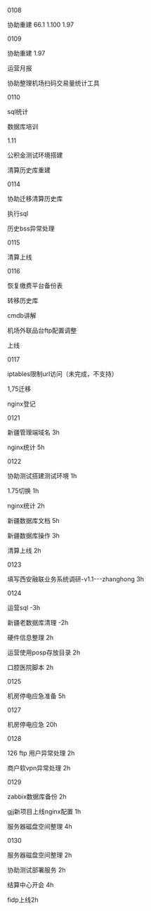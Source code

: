 0108

协助重建 66.1 1.100 1.97



0109 

协助重建  1.97

运营月报

协助整理机场扫码交易量统计工具



0110

sql统计

数据库培训

1.11

公积金测试环境搭建

清算历史库重建



0114

协助迁移清算历史库

执行sql

历史bss异常处理

0115

清算上线

0116

恢复缴费平台备份表

转移历史库

cmdb讲解

机场外联品台ftp配置调整

上线

0117

iptables限制url访问（未完成，不支持）

1,75迁移

nginx登记



0121

新疆管理端域名 3h

nginx统计 5h

0122

协助测试搭建测试环境 1h

1.75切换 1h

nginx统计 2h

新疆数据库文档 5h

新疆数据库操作 3h

清算上线 2h

0123

填写西安融联业务系统调研-v1.1---zhanghong   3h

0124

运营sql -3h

新疆老数据库清理 -2h

硬件信息整理 2h

运营使用posp存放目录 2h

口腔医院脚本 2h

0125

机房停电应急准备 5h



0127 

机房停电应急 20h



0128

126 ftp 用户异常处理 2h

商户软vpn异常处理  2h



0129

zabbix数据库备份 2h

gjj新项目上线nginx配置 1h

服务器磁盘空间整理 4h

0130

服务器磁盘空间整理 2h

协助测试部署服务 2h

结算中心开会  4h

fidp上线2h